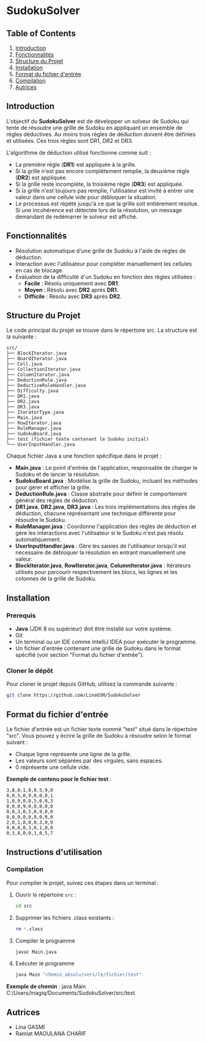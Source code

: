# SudokuSolver

## Table of Contents
1. [Introduction](#introduction)
2. [Fonctionnalités](#fonctionnalités)
3. [Structure du Projet](#structure-du-projet)
4. [Installation](#installation)
5. [Format du fichier d'entrée](#format-du-fichier-dentrée)
6. [Compilation](#compilation)
7. [Autrices](#autrices)

## Introduction

L'objectif du **SudokuSolver** est de développer un solveur de Sudoku qui tente de résoudre une grille de Sudoku en appliquant un ensemble de règles déductives. Au moins trois règles de déduction doivent être définies et utilisées. Ces trois règles sont DR1, DR2 et DR3.

L'algorithme de déduction utilisé fonctionne comme suit :
  - La première règle (**DR1**) est appliquée à la grille.
  - Si la grille n'est pas encore complètement remplie, la deuxième règle (**DR2**) est appliquée.
  - Si la grille reste incomplète, la troisième règle (**DR3**) est appliquée.
  - Si la grille n'est toujours pas remplie, l'utilisateur est invité à entrer une valeur dans une cellule vide pour débloquer la situation.
  - Le processus est répété jusqu'à ce que la grille soit entièrement résolue. Si une incohérence est détectée lors de la résolution, un message demandant de redémarrer le solveur est affiché.

## Fonctionnalités
- Résolution automatique d'une grille de Sudoku à l'aide de règles de déduction.
- Interaction avec l'utilisateur pour compléter manuellement les cellules en cas de blocage.
- Évaluation de la difficulté d'un Sudoku en fonction des règles utilisées :
  - **Facile** : Résolu uniquement avec **DR1**.
  - **Moyen** : Résolu avec **DR2** après **DR1**.
  - **Difficile** : Résolu avec **DR3** après **DR2**.

## Structure du Projet

Le code principal du projet se trouve dans le répertoire src. La structure est la suivante :

```plaintext
src/
├── BlockIterator.java
├── BoardIterator.java
├── Cell.java
├── CollectionIterator.java
├── ColumnIterator.java
├── DeductionRule.java
├── DeductiveRuleHandler.java
├── Difficulty.java
├── DR1.java
├── DR2.java
├── DR3.java
├── IteratorType.java
├── Main.java
├── RowIterator.java
├── RuleManager.java
├── SudokuBoard.java
├── test (fichier texte contenant le Sudoku initial)
└── UserInputHandler.java
```



Chaque fichier Java a une fonction spécifique dans le projet :

- **Main.java** : Le point d'entrée de l'application, responsable de charger le Sudoku et de lancer la résolution.
- **SudokuBoard.java** : Modélise la grille de Sudoku, incluant les méthodes pour gérer et afficher la grille.
- **DeductionRule.java** : Classe abstraite pour définir le comportement général des règles de déduction.
- **DR1.java**, **DR2.java**, **DR3.java** : Les trois implémentations des règles de déduction, chacune représentant une technique différente pour résoudre le Sudoku.
- **RuleManager.java** : Coordonne l'application des règles de déduction et gère les interactions avec l'utilisateur si le Sudoku n'est pas résolu automatiquement.
- **UserInputHandler.java** : Gère les saisies de l'utilisateur lorsqu'il est nécessaire de débloquer la résolution en entrant manuellement une valeur.
- **BlockIterator.java**, **RowIterator.java**, **ColumnIterator.java** : Itérateurs utilisés pour parcourir respectivement les blocs, les lignes et les colonnes de la grille de Sudoku.

## Installation

### Prerequis
- **Java** (JDK 8 ou supérieur) doit être installé sur votre système.
- Git
- Un terminal ou un IDE comme IntelliJ IDEA pour exécuter le programme.
- Un fichier d'entrée contenant une grille de Sudoku dans le format spécifié (voir section "Format du fichier d'entrée").

### Cloner le dépôt
Pour cloner le projet depuis GitHub, utilisez la commande suivante :
```bash
git clone https://github.com/LinaGSM/SudokuSolver
```

## Format du fichier d'entrée
Le fichier d'entrée est un fichier texte nommé "test" situé dans le répertoire "src". Vous pouvez y écrire la grille de Sudoku à résoudre selon le format suivant :
- Chaque ligne représente une ligne de la grille.
- Les valeurs sont séparées par des virgules, sans espaces.
- 0 représente une cellule vide.

**Exemple de contenu pour le fichier test** :
```
3,8,0,1,0,0,5,9,0
0,0,5,0,9,0,0,0,1
1,0,9,0,0,5,6,0,3
0,0,0,9,0,0,0,0,0
0,0,3,0,5,0,9,0,0
0,0,0,0,0,8,0,0,0
2,0,1,8,0,0,3,0,9
9,0,0,0,3,0,1,0,0
0,3,8,0,0,1,0,5,7
```

## Instructions d'utilisation
### Compilation
Pour compiler le projet, suivez ces étapes dans un terminal :
1. Ouvrir le répertoire `src` :
   ```bash
   cd src
   ```
2. Supprimer les fichiers .class existants :
   ```bash
   rm *.class
   ```
3. Compiler le programme
   ```bash
   javac Main.java
   ```
4. Exécuter le programme
   ```bash
   java Main "chemin_absolu/vers/le/fichier/test"
   ```
**Exemple de chemin** : java Main C:/Users/magiq/Documents/SudokuSolver/src/test

## Autrices
  - Lina GASMI
  - Ramlat MAOULANA CHARIF
